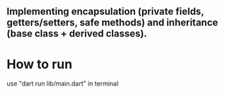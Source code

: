 ## Implementing encapsulation (private fields, getters/setters, safe methods) and inheritance (base class + derived classes). 

# How to run

use "dart run lib/main.dart" in terminal
